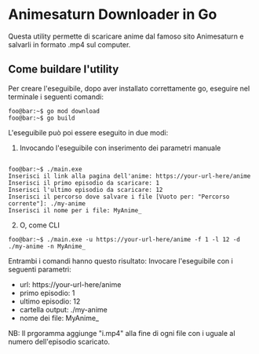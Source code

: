 # Animesaturn Downloader in Go

Questa utility permette di scaricare anime dal famoso sito Animesaturn e salvarli in formato .mp4 sul computer. 

## Come buildare l'utility
Per creare l'eseguibile, dopo aver installato correttamente go, eseguire nel terminale i seguenti comandi:
```console
foo@bar:~$ go mod download
foo@bar:~$ go build
```

L'eseguibile può poi essere eseguito in due modi:
1) Invocando l'eseguibile con inserimento dei parametri manuale
```console

foo@bar:~$ ./main.exe
Inserisci il link alla pagina dell'anime: https://your-url-here/anime
Inserisci il primo episodio da scaricare: 1
Inserisci l'ultimo episodio da scaricare: 12
Inserisci il percorso dove salvare i file [Vuoto per: "Percorso corrente"]: ./my-anime
Inserisci il nome per i file: MyAnime_
```
2) O, come CLI
```console
foo@bar:~$ ./main.exe -u https://your-url-here/anime -f 1 -l 12 -d ./my-anime -n MyAnime_
```
Entrambi i comandi hanno questo risultato: 
Invocare l'eseguibile con i seguenti parametri:
- url: https://your-url-here/anime
- primo episodio: 1
- ultimo episodio: 12
- cartella output: ./my-anime
- nome dei file: MyAnime_
  
NB: Il prgoramma aggiunge "i.mp4" alla fine di ogni file con i uguale al numero dell'episodio scaricato.